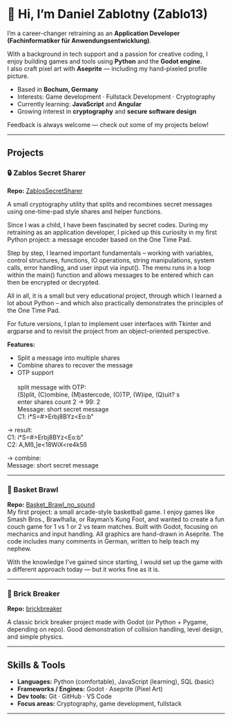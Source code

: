 # 👋 Hi, I’m Daniel Zablotny   (Zablo13)

I’m a career-changer retraining as an **Application Developer (Fachinformatiker für Anwendungsentwicklung)**.  

With a background in tech support and a passion for creative coding, I enjoy building games and tools using **Python** and the **Godot engine**.  
I also craft pixel art with **Aseprite** — including my hand-pixeled profile picture.

-  Based in **Bochum, Germany**  
-  Interests: Game development · Fullstack Development · Cryptography  
-  Currently learning: **JavaScript** and **Angular**  
-  Growing interest in **cryptography** and **secure software design**  

Feedback is always welcome — check out some of my projects below!

---

## Projects

### 🔒 Zablos Secret Sharer
**Repo:** [ZablosSecretSharer](https://github.com/Zablo13/ZablosSecretSharer)  

A small cryptography utility that splits and recombines secret messages using one-time-pad style shares and helper functions.  
 
Since I was a child, I have been fascinated by secret codes. During my retraining as an application developer, I picked up this curiosity in my first Python project: a message encoder based on the One Time Pad.   
 
Step by step, I learned important fundamentals – working with variables, control structures, functions, IO operations, string manipulations, system calls, error handling, and user input via input(). The menu runs in a loop within the main() function and allows messages to be entered which can then be encrypted or decrypted.     
     
All in all, it is a small but very educational project, through which I learned a lot about Python – and which also practically demonstrates the principles of the One Time Pad.
   
For future versions, I plan to implement user interfaces with Tkinter and argparse and to revisit the project from an object-oriented perspective.
        
**Features:**
- Split a message into multiple shares  
- Combine shares to recover the message  
- OTP support
<br><br>
split message with OTP:  
(S)plit, (C)ombine, (M)astercode, (O)TP, (W)ipe, (Q)uit? s  
enter shares count 2 -> 99: 2  
Message: short secret message  
C1: i*S=#>Erbj8BYz<Eo:b"  
  
-> result:  
C1: i*S=#>Erbj8BYz<Eo:b"  
C2: A,Mß,]e<18WiX<re4k5ß
  
-> combine:  
Message: short secret message  
  

---

### 🏀 Basket Brawl
**Repo:** [Basket_Brawl_no_sound](https://github.com/Zablo13/Basket_Brawl_no_sound)  
My first project: a small arcade-style basketball game. I enjoy games like Smash Bros., Brawlhalla, or Rayman’s Kung Foot, and wanted to create a fun couch game for 1 vs 1 or 2 vs team matches.
Built with Godot, focusing on mechanics and input handling.
All graphics are hand-drawn in Aseprite.
The code includes many comments in German, written to help teach my nephew.

With the knowledge I’ve gained since starting, I would set up the game with a different approach today — but it works fine as it is.
 

---

### 🧱 Brick Breaker
**Repo:** [brickbreaker](https://github.com/Zablo13/brickbreaker)  

A classic brick breaker project made with Godot (or Python + Pygame, depending on repo). Good demonstration of collision handling, level design, and simple physics.  


---

## Skills & Tools
- **Languages:** Python (comfortable), JavaScript (learning), SQL (basic)  
- **Frameworks / Engines:** Godot · Aseprite (Pixel Art)  
- **Dev tools:** Git · GitHub · VS Code  
- **Focus areas:** Cryptography, game development, fullstack  

---
